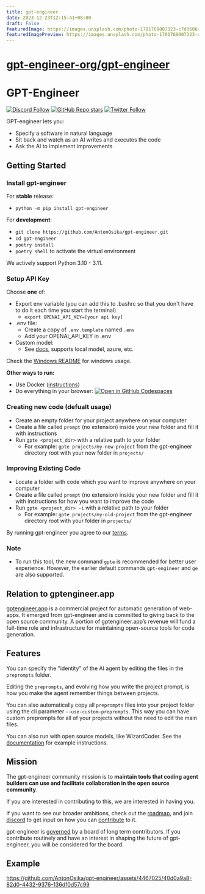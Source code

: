 ```yaml
---
title: gpt-engineer
date: 2023-12-23T12:15:41+08:00
draft: False
featuredImage: https://images.unsplash.com/photo-1701769007323-c7d360641ef8?ixid=M3w0NjAwMjJ8MHwxfHJhbmRvbXx8fHx8fHx8fDE3MDMzMDQ4OTF8&ixlib=rb-4.0.3
featuredImagePreview: https://images.unsplash.com/photo-1701769007323-c7d360641ef8?ixid=M3w0NjAwMjJ8MHwxfHJhbmRvbXx8fHx8fHx8fDE3MDMzMDQ4OTF8&ixlib=rb-4.0.3
---
```


# [gpt-engineer-org/gpt-engineer](https://github.com/gpt-engineer-org/gpt-engineer)

# GPT-Engineer

[![Discord Follow](https://dcbadge.vercel.app/api/server/8tcDQ89Ej2?style=flat)](https://discord.gg/8tcDQ89Ej2)
[![GitHub Repo stars](https://img.shields.io/github/stars/AntonOsika/gpt-engineer?style=social)](https://github.com/AntonOsika/gpt-engineer)
[![Twitter Follow](https://img.shields.io/twitter/follow/antonosika?style=social)](https://twitter.com/AntonOsika)

GPT-engineer lets you:
- Specify a software in natural language
- Sit back and watch as an AI writes and executes the code
- Ask the AI to implement improvements

## Getting Started

### Install gpt-engineer

For **stable** release:

- `python -m pip install gpt-engineer`

For **development**:
- `git clone https://github.com/AntonOsika/gpt-engineer.git`
- `cd gpt-engineer`
- `poetry install`
- `poetry shell` to activate the virtual environment

We actively support Python 3.10 - 3.11.

### Setup API Key

Choose **one** of:
- Export env variable (you can add this to .bashrc so that you don't have to do it each time you start the terminal)
    - `export OPENAI_API_KEY=[your api key]`
- .env file:
    - Create a copy of `.env.template` named `.env`
    - Add your OPENAI_API_KEY in .env
- Custom model:
    - See [docs](https://gpt-engineer.readthedocs.io/en/latest/open_models.html), supports local model, azure, etc.

Check the [Windows README](./WINDOWS_README.md) for windows usage.

**Other ways to run:**
- Use Docker ([instructions](docker/README.md))
- Do everything in your browser:
[![Open in GitHub Codespaces](https://github.com/codespaces/badge.svg)](https://github.com/AntonOsika/gpt-engineer/codespaces)

### Creating new code (defualt usage)
- Create an empty folder for your project anywhere on your computer
- Create a file called `prompt` (no extension) inside your new folder and fill it with instructions
- Run `gpte <project_dir>` with a relative path to your folder
  - For example: `gpte projects/my-new-project` from the gpt-engineer directory root with your new folder in `projects/`

### Improving Existing Code
- Locate a folder with code which you want to improve anywhere on your computer
- Create a file called `prompt` (no extension) inside your new folder and fill it with instructions for how you want to improve the code
- Run `gpte <project_dir> -i` with a relative path to your folder
  - For example: `gpte projects/my-old-project` from the gpt-engineer directory root with your folder in `projects/`

By running gpt-engineer you agree to our [terms](https://github.com/AntonOsika/gpt-engineer/blob/main/TERMS_OF_USE.md).

### Note

- To run this tool, the new command `gpte` is recommended for better user experience. However, the earlier default commands `gpt-engineer` and `ge` are also supported.

## Relation to gptengineer.app
[gptengineer.app](https://gptengineer.app/) is a commercial project for automatic generation of web-apps. It emerged from gpt-engineer and is committed to giving back to the open source community.  A portion of gptengineer.app’s revenue will fund a full-time role and infrastructure for maintaining open-source tools for code generation.


## Features

You can specify the "identity" of the AI agent by editing the files in the `preprompts` folder.

Editing the `preprompts`, and evolving how you write the project prompt, is how you make the agent remember things between projects.

You can also automatically copy all `preprompts` files into your project folder using the cli parameter `--use-custom-preprompts`. This way you can have custom preprompts for all of your projects without the need to edit the main files.

You can also run with open source models, like WizardCoder. See the [documentation](https://gpt-engineer.readthedocs.io/en/latest/open_models.html) for example instructions.

## Mission

The gpt-engineer community mission is to **maintain tools that coding agent builders can use and facilitate collaboration in the open source community**.

If you are interested in contributing to this, we are interested in having you.

If you want to see our broader ambitions, check out the [roadmap](https://github.com/AntonOsika/gpt-engineer/blob/main/ROADMAP.md), and join
[discord](https://discord.gg/8tcDQ89Ej2)
to get input on how you can [contribute](.github/CONTRIBUTING.md) to it.

gpt-engineer is [governed](https://github.com/AntonOsika/gpt-engineer/blob/main/GOVERNANCE.md) by a board of long term contributors. If you contribute routinely and have an interest in shaping the future of gpt-engineer, you will be considered for the board.

## Example



https://github.com/AntonOsika/gpt-engineer/assets/4467025/40d0a9a8-82d0-4432-9376-136df0d57c99
